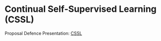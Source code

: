# Continual Self-Supervised Learning (CSSL)

Proposal Defence Presentation: [CSSL](https://docs.google.com/presentation/d/1GZAxNqEZbV4wbk4tR_6SMvSf0MGnLgMEwihxRTXzaa8/edit?usp=sharing)
